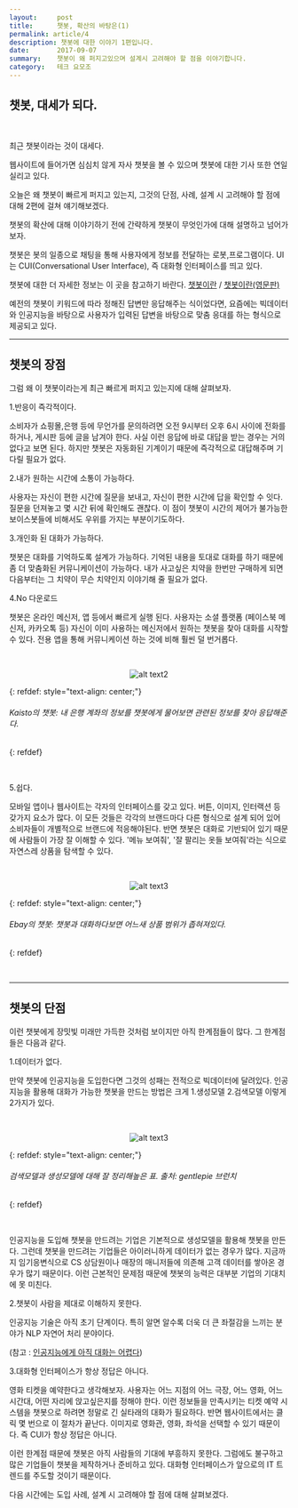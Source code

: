 ```yaml
---
layout:     post
title:      챗봇, 확산의 바탕은(1)
permalink: article/4
description: 챗봇에 대한 이야기 1편입니다.
date:       2017-09-07
summary:    챗봇이 왜 퍼지고있으며 설계시 고려해야 할 점을 이야기합니다.
category: 	테크 요모조
---
```


## 챗봇, 대세가 되다.

<br>

최근 챗봇이라는 것이 대세다.

웹사이트에 들어가면 심심치 않게 자사 챗봇을 볼 수 있으며 챗봇에 대한 기사 또한 연일 실리고 있다.

오늘은 왜 챗봇이 빠르게 퍼지고 있는지, 그것의 단점, 사례, 설계 시 고려해야 할 점에 대해 2편에 걸쳐 얘기해보겠다.

챗봇의 확산에 대해 이야기하기 전에 간략하게 챗봇이 무엇인가에 대해 설명하고 넘어가보자.

챗봇은 봇의 일종으로 채팅을 통해 사용자에게 정보를 전달하는 로봇,프로그램이다. UI는 CUI(Conversational User Interface), 즉 대화형 인터페이스를 띄고 있다.

챗봇에 대한 더 자세한 정보는 이 곳을 참고하기 바란다. 
[챗봇이란](https://ko.wikipedia.org/wiki/%EC%B1%84%ED%84%B0%EB%B4%87) / 
[챗봇이란(영문판)](https://en.wikipedia.org/wiki/Chatbot)

예전의 챗봇이 키워드에 따라 정해진 답변만 응답해주는 식이었다면, 요즘에는 빅데이터와 인공지능을 바탕으로 사용자가 입력된 답변을 바탕으로 맞춤 응대를 하는 형식으로 제공되고 있다.

- - -

## 챗봇의 장점

그럼 왜 이 챗봇이라는게 최근 빠르게 퍼지고 있는지에 대해 살펴보자.

1.반응이 즉각적이다.

소비자가 쇼핑몰,은행 등에 무언가를 문의하려면 오전 9시부터 오후 6시 사이에 전화를 하거나, 게시판 등에 글을 남겨야 한다. 사실 이런 응답에 바로 대답을 받는 경우는 거의 없다고 보면 된다. 하지만 챗봇은 자동화된 기계이기 때문에 즉각적으로 대답해주며 기다릴 필요가 없다.

2.내가 원하는 시간에 소통이 가능하다.

사용자는 자신이 편한 시간에 질문을 보내고, 자신이 편한 시간에 답을 확인할 수 잇다. 질문을 던져놓고 몇 시간 뒤에 확인해도 괜찮다. 이 점이 챗봇이 시간의 제어가 불가능한 보이스봇들에 비해서도 우위를 가지는 부분이기도하다.

3.개인화 된 대화가 가능하다.

챗봇은 대화를 기억하도록 설계가 가능하다. 기억된 내용을 토대로 대화를 하기 때문에 좀 더 맞춤화된 커뮤니케이션이 가능하다. 내가 사고싶은 치약을 한번만 구매하게 되면 다음부터는 그 치약이 무슨 치약인지 이야기해 줄 필요가 없다.

4.No 다운로드

챗봇은 온라인 메신저, 앱 등에서 빠르게 실행 된다. 사용자는 소셜 플랫폼 (페이스북 메신저, 카카오톡 등) 자신이 이미 사용하는 메신저에서 원하는 챗봇을 찾아 대화를 시작할 수 있다. 전용 앱을 통해 커뮤니케이션 하는 것에 비해 훨씬 덜 번거롭다.


<br>

<p align ="middle">
	<img src="http://cfile25.uf.tistory.com/image/277EA43359812FDE1B2FE1" alt="alt text2">
</p>

{: refdef: style="text-align: center;"}
###### _Kaisto의 챗봇: 내 은행 계좌의 정보를 챗봇에게 물어보면 관련된 정보를 찾아 응답해준다._
{: refdef}

<br>

5.쉽다.

모바일 앱이나 웹사이트는 각자의 인터페이스를 갖고 있다. 버튼, 이미지, 인터랙션 등 갖가지 요소가 많다. 이 모든 것들은 각각의 브랜드마다 다른 형식으로 설계 되어 있어 소비자들이 개별적으로 브랜드에 적응해야된다. 반면 챗봇은 대화로 기반되어 있기 때문에 사람들이 가장 잘 이해할 수 있다. '메뉴 보여줘', '잘 팔리는 옷들 보여줘'라는 식으로 자연스레 상품을 탐색할 수 있다.

<br>

<p align ="middle">
	<img src="http://cfile8.uf.tistory.com/image/2592D5335981300323A30D" alt="alt text3">
</p>

{: refdef: style="text-align: center;"}
###### _Ebay의 챗봇: 챗봇과 대화하다보면 어느새 상품 범위가 좁혀져있다._
{: refdef}

<br>

- - -

## 챗봇의 단점

이런 챗봇에게 장밋빛 미래만 가득한 것처럼 보이지만 아직 한계점들이 많다. 그 한계점들은 다음과 같다.

1.데이터가 없다.

만약 챗봇에 인공지능을 도입한다면 그것의 성패는 전적으로 빅데이터에 달려있다. 인공지능을 활용해 대화가 가능한 챗봇을 만드는 방법은 크게 
1.생성모델  2.검색모델 
이렇게 2가지가 있다.

<br>

<p align ="middle">	
	<img src="http://t1.daumcdn.net/thumb/R1280x0/?fname=http://t1.daumcdn.net/brunch/service/user/1f1R/image/1qTozPVdKl8XXKd6LSYJIJb7FTg.png" alt="alt text3">
</p>

{: refdef: style="text-align: center;"}
###### _검색모델과 생성모델에 대해 잘 정리해높은 표. 출처: gentlepie 브런치_
{: refdef}

<br>

인공지능을 도입해 챗봇을 만드려는 기업은 기본적으로 생성모델을 활용해 챗봇을 만든다. 
그런데 챗봇을 만드려는 기업들은 아이러니하게 데이터가 없는 경우가 많다. 지금까지 임기응변식으로 CS 상담원이나 매장의 매니저들에 의존해 고객 데이터를 쌓아온 경우가 많기 때문이다. 이런 근본적인 문제점 때문에 챗봇의 능력은 대부분 기업의 기대치에 못 미친다. 

2.챗봇이 사람을 제대로 이해하지 못한다.

인공지능 기술은 아직 초기 단계이다. 특히 알면 알수록 더욱 더 큰 좌절감을 느끼는 분야가 NLP 자연어 처리 분야이다.

(참고 : [인공지능에게 아직 대화는 어렵다](http://techm.kr/bbs/board.php?bo_table=article&wr_id=4081))

3.대화형 인터페이스가 항상 정답은 아니다.

영화 티켓을 예약한다고 생각해보자. 사용자는 어느 지점의 어느 극장, 어느 영화, 어느 시간대, 어떤 자리에 앉고싶은지를 정해야 한다. 이런 정보들을 만족시키는 티켓 예약 시스템을 챗봇으로 하려면 정말로 긴 실타래의 대화가 필요하다. 반면 웹사이트에서는 클릭 몇 번으로 이 절차가 끝난다. 이미지로 영화관, 영화, 좌석을 선택할 수 있기 때문이다. 즉 CUI가 항상 정답은 아니다.

이런 한계점 때문에 챗봇은 아직 사람들의 기대에 부흥하지 못한다. 그럼에도 불구하고 많은 기업들이 챗봇을 제작하거나 준비하고 있다. 대화형 인터페이스가 앞으로의 IT 트렌드를 주도할 것이기 때문이다. 

다음 시간에는 도입 사례, 설계 시 고려해야 할 점에 대해 살펴보겠다.